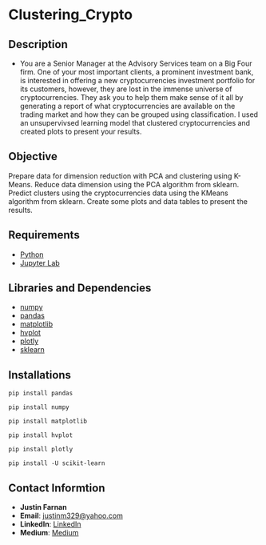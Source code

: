 # Clustering_Crypto

## Description 
* You are a Senior Manager at the Advisory Services team on a Big Four firm. One of your most important clients, a prominent investment bank, is interested in offering a new cryptocurrencies investment portfolio for its customers, however, they are lost in the immense universe of cryptocurrencies. They ask you to help them make sense of it all by generating a report of what cryptocurrencies are available on the trading market and how they can be grouped using classification. I used an unsupervivsed learning model that  clustered cryptocurrencies and created plots to present your results.
 
 ## Objective 
  Prepare data for dimension reduction with PCA and clustering using K-Means. Reduce data dimension using the PCA algorithm from sklearn. Predict clusters using the cryptocurrencies data using the KMeans algorithm from sklearn. Create some plots and data tables to present the results.
 
 ## Requirements
- [Python](https://www.python.org/)
- [Jupyter Lab](https://www.anaconda.com/)
 
## Libraries and Dependencies
- [numpy](https://numpy.org/)
- [pandas](https://pandas.pydata.org/)
- [matplotlib](https://matplotlib.org/)
- [hvplot](https://hvplot.holoviz.org/)
- [plotly](https://plotly.com/python/)
- [sklearn](https://scikit-learn.org/stable/install.html)

## Installations
`pip install pandas`

`pip install numpy`

`pip install matplotlib`

`pip install hvplot`

`pip install plotly`

`pip install -U scikit-learn`

## Contact Informtion
- **Justin Farnan**
- **Email**: justinm329@yahoo.com
- **LinkedIn**: [LinkedIn](https://www.linkedin.com/in/justin-farnan/)
- **Medium**: [Medium](https://medium.com/@justinfarnan)
